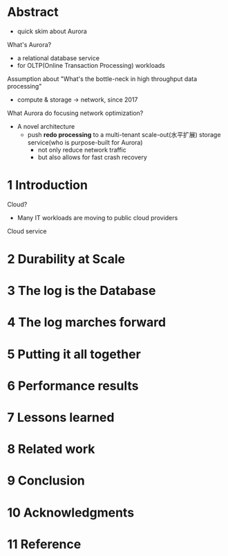 # Abstract 

- quick skim about Aurora

What's Aurora?
- a relational database service
- for OLTP(Online Transaction Processing) workloads

Assumption about "What's the bottle-neck in high throughput data processing"
- compute & storage $\rightarrow$ network, since 2017

What Aurora do focusing network optimization?
- A novel architecture
  - push **redo processing** to a multi-tenant scale-out(水平扩展) storage service(who is purpose-built for Aurora)
    - not only reduce network traffic
    - but also allows for fast crash recovery

# 1 Introduction

Cloud?
- Many IT workloads are moving to public cloud providers

Cloud service 

# 2 Durability at Scale

# 3 The log is the Database

# 4 The log marches forward

# 5 Putting it all together

# 6 Performance results

# 7 Lessons learned

# 8 Related work

# 9 Conclusion

# 10 Acknowledgments

# 11 Reference